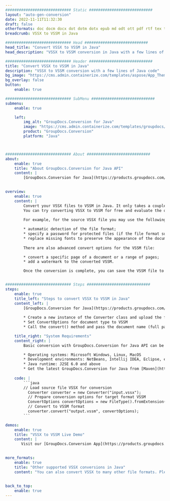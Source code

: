 ```yaml
---
############################# Static ############################
layout: "auto-gen-conversion"
date: 2022-11-11T11:32:30
draft: false
otherformats: doc docm docx dot dotm dotx epub md odt ott pdf rtf tex txt vdx vsdm vsdx vssm vssx vstm vstx vsx vtx xps
breadcrumb: VSSX to VSSM in Java

############################# Head ############################
head_title: "Convert VSSX to VSSM in Java"
head_description: "VSSX to VSSM conversion in Java with a few lines of code. Convert over 160 file formats using the GroupDocs document conversion API for Java"

############################# Header ############################
title: "Convert VSSX to VSSM in Java"
description: "VSSX to VSSM conversion with a few lines of Java code"
bg_image: "https://cms.admin.containerize.com/templates/aspose/App_Themes/V3/images/bg/header1.png"
bg_overlay: false
button:
    enable: true

############################# SubMenu ############################
submenu:
    enable: true

    left:
        img_alt: "GroupDocs.Conversion for Java"
        image: "https://cms.admin.containerize.com/templates/groupdocs/images/product-logos/90x90-noborder/groupdocs-conversion-java.png"
        product: "GroupDocs.Conversion"
        platform: "Java"



############################# About ############################
about:
    enable: true
    title: "About GroupDocs.Conversion for Java API"
    content: |
        [GroupDocs.Conversion for Java](https://products.groupdocs.com/conversion/java/) is an advanced file format conversion API for converting between popular image and document formats such as Microsoft Office, OpenDocument, PDF, HTML, email, CAD. and much more with just a few lines of code. The native API automatically detects the formats of the original documents and offers many options for customizing the converted documents. Along with the function of extracting information from a document, it also supports caching of the conversion results to the local disk by default. However, any type of cache storage can be supported by implementing the appropriate interfaces - Amazon S3, Dropbox, Google Drive, Windows Azure, Reddis, or any others.
    

overview:
    enable: true
    content: |
        Convert your VSSX files to VSSM in Java. It only takes a couple of lines of Java code on any platform of your choice, such as Windows, Linux, macOS.
        You can try converting VSSX to VSSM for free and evaluate the quality of the conversion results. Along with simple file conversion scripts, you can try more sophisticated options for loading the VSSX source file and storing the VSSM output. 
        
        For example, for the source VSSX file you may use the following load options:

        * automatic detection of the file format;
        * specify a password for protected files (if the file format supports it);
        * replace missing fonts to preserve the appearance of the document.
        
        There are also advanced convert options for the VSSM file:

        * convert a specific page of a document or a range of pages;
        * add a watermark to the converted VSSM.

        Once the conversion is complete, you can save the VSSM file to your local file path or to any third party storage such as FTP, Amazon S3, Google Drive, Dropbox etc. Please note - to convert VSSX to VSSM, you do not need to install any additional software, such as MS Office, Open Office, Adobe Acrobat Reader etc.


############################# Steps ############################
steps:
    enable: true
    title_left: "Steps to convert VSSX to VSSM in Java"
    content_left: |
        [GroupDocs.Conversion for Java](https://products.groupdocs.com/conversion/java/) allows developers to easily convert VSSX file to VSSM with a few lines of code.
        
        * Create a new instance of the Converter class and upload the file VSSX with the full path
        * Set ConvertOptions for document type to VSSM
        * Call the convert() method and pass the document name (full path) and format (VSSM) as a parameter

    title_right: "System Requirements"
    content_right: |
        Basic conversion with GroupDocs.Conversion for Java API can be done with just a few lines of code. Our APIs are supported on all major platforms and operating systems. Before executing the code below, make sure you have the following prerequisites installed on your system.

        * Operating systems: Microsoft Windows, Linux, MacOS
        * Development environments: NetBeans, Intellij IDEA, Eclipse, etc.
        * Java runtime: J2SE 6.0 and above
        * Get the latest GroupDocs.Conversion for Java from [Maven](https://repository.groupdocs.com/webapp/#/artifacts/browse/tree/General/repo/com/groupdocs/groupdocs-conversion)
         
    code: |
        ```java    
        // Load source file VSSX for conversion
          Converter converter = new Converter("input.vssx");
          // Prepare conversion options for target format VSSM
          ConvertOptions convertOptions = new FileType().fromExtension("vssm").getConvertOptions();
          // Convert to VSSM format
          converter.convert("output.vssm", convertOptions);
        ```

demos:
    enable: true
    title: "VSSX to VSSM Live Demo"
    content: |
       Visit our [GroupDocs.Conversion App](https://products.groupdocs.app/conversion/family) website and try VSSX to VSSM conversion now. The free demo has the following benefits
          

more_formats:
    enable: true
    title: "Other supported VSSX conversions in Java"
    content: "You can also convert VSSX to many other file formats. Please see the list below."
       
       
back_to_top:
    enable: true
---
```


